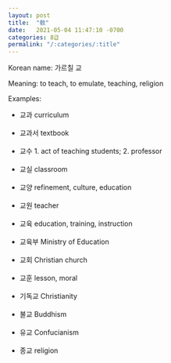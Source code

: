 ```yaml
---
layout: post
title:  "敎"
date:   2021-05-04 11:47:10 -0700
categories: 8급
permalink: "/:categories/:title"
---
```


Korean name:
가르칠 교

Meaning: to teach, to emulate, teaching, religion

Examples:
* 교과 curriculum <br><br>
* 교과서 textbook <br><br>
* 교수 1. act of teaching students; 2. professor <br><br>
* 교실 classroom <br><br>
* 교양 refinement, culture, education <br><br>
* 교원 teacher <br><br>
* 교육 education, training, instruction <br><br>
* 교육부 Ministry of Education <br><br>
* 교회 Christian church <br><br>
* 교훈 lesson, moral <br><br>
* 기독교 Christianity <br><br>
* 불교 Buddhism <br><br>
* 유교 Confucianism <br><br>
* 종교 religion <br><br>
